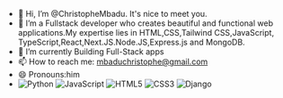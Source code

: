 - 👋 Hi, I’m @ChristopheMbadu. It's nice to meet you.
- 👀 I’m a Fullstack developer who creates beautiful and functional web applications.My expertise lies in HTML,CSS,Tailwind CSS,JavaScript, TypeScript,React,Next.JS.Node.JS,Express.js and MongoDB.
- 🌱 I’m currently Building Full-Stack apps
- 📫 How to reach me: mbaduchristophe@gmail.com
- 😄 Pronouns:him
- ![Python](https://img.shields.io/badge/Python-3776AB?style=for-the-badge&logo=python&logoColor=white)
![JavaScript](https://img.shields.io/badge/JavaScript-F7DF1E?style=for-the-badge&logo=javascript&logoColor=black)
![HTML5](https://img.shields.io/badge/HTML5-E34F26?style=for-the-badge&logo=html5&logoColor=white)
![CSS3](https://img.shields.io/badge/CSS3-1572B6?style=for-the-badge&logo=css3&logoColor=white)
![Django](https://img.shields.io/badge/Django-092E20?style=for-the-badge&logo=django&logoColor=white)


<!---
ChristopheMbadu/ChristopheMbadu is a ✨ special ✨ repository because its `README.md` (this file) appears on your GitHub profile.
You can click the Preview link to take a look at your changes.
--->
